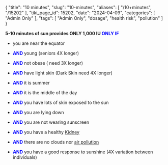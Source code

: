 {
    "title": "10 minutes",
    "slug": "10-minutes",
    "aliases": [
        "/10+minutes",
        "/15202"
    ],
    "tiki_page_id": 15202,
    "date": "2024-04-09",
    "categories": [
        "Admin Only"
    ],
    "tags": [
        "Admin Only",
        "dosage",
        "health risk",
        "pollution"
    ]
}


<!-- ~tc~ start ~/tc~ -->

 **5-10 minutes of sun provides ONLY 1,000 IU <span style="color:#00F;">ONLY IF</span>** 

* you are near the equator

*  **<span style="color:#00F;">AND</span>**  young (seniors 4X longer)

*  **<span style="color:#00F;">AND</span>**  not obese ( need 3X longer)

*  **<span style="color:#00F;">AND</span>**  have light skin (Dark Skin need 4X longer)

*  **<span style="color:#00F;">AND</span>**  it is summer

*  **<span style="color:#00F;">AND</span>**  it is the middle of the day

*  **<span style="color:#00F;">AND</span>**  you have lots of skin exposed to the sun

*  **<span style="color:#00F;">AND</span>**  you are lying down

*  **<span style="color:#00F;">AND</span>**  you are not wearing sunscreen

*  **<span style="color:#00F;">AND</span>**  you have a healthy [Kidney](/tags/kidney.html)

*  **<span style="color:#00F;">AND</span>**  there are no clouds nor [air pollution](/posts/air-pollution-reduces-vitamin-d-production-many-studies)

*  **<span style="color:#00F;">AND</span>**  you have a good response to sunshine (4X variation between individuals)

<!-- ~tc~ end ~/tc~ -->

<!-- ~tc~ (alias(Test 10 minutes)) ~/tc~ -->